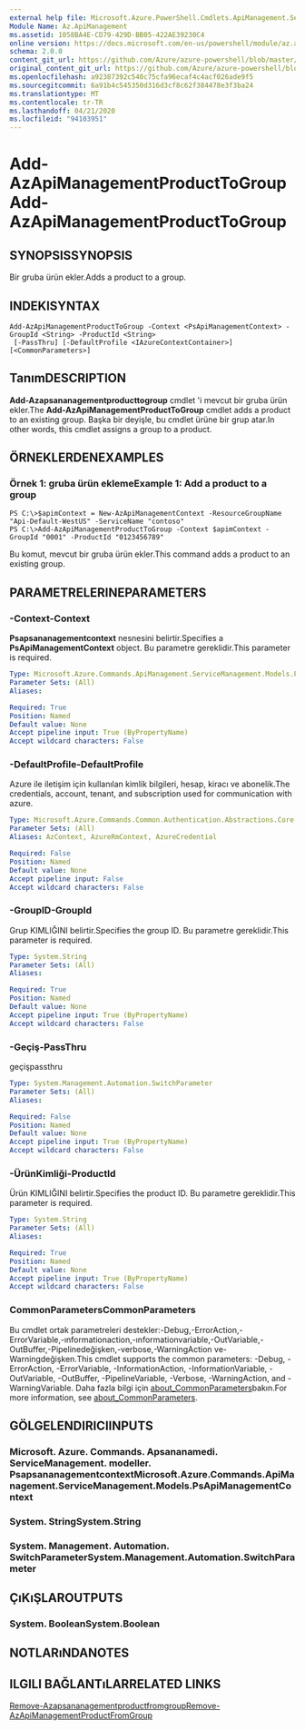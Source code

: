 ```yaml
---
external help file: Microsoft.Azure.PowerShell.Cmdlets.ApiManagement.ServiceManagement.dll-Help.xml
Module Name: Az.ApiManagement
ms.assetid: 1058BA4E-CD79-429D-BB05-422AE39230C4
online version: https://docs.microsoft.com/en-us/powershell/module/az.apimanagement/add-azapimanagementproducttogroup
schema: 2.0.0
content_git_url: https://github.com/Azure/azure-powershell/blob/master/src/ApiManagement/ApiManagement/help/Add-AzApiManagementProductToGroup.md
original_content_git_url: https://github.com/Azure/azure-powershell/blob/master/src/ApiManagement/ApiManagement/help/Add-AzApiManagementProductToGroup.md
ms.openlocfilehash: a92387392c540c75cfa96ecaf4c4acf026ade9f5
ms.sourcegitcommit: 6a91b4c545350d316d3cf8c62f384478e3f3ba24
ms.translationtype: MT
ms.contentlocale: tr-TR
ms.lasthandoff: 04/21/2020
ms.locfileid: "94103951"
---
```

# <span data-ttu-id="4adf5-101">Add-AzApiManagementProductToGroup</span><span class="sxs-lookup"><span data-stu-id="4adf5-101">Add-AzApiManagementProductToGroup</span></span>

## <span data-ttu-id="4adf5-102">SYNOPSIS</span><span class="sxs-lookup"><span data-stu-id="4adf5-102">SYNOPSIS</span></span>
<span data-ttu-id="4adf5-103">Bir gruba ürün ekler.</span><span class="sxs-lookup"><span data-stu-id="4adf5-103">Adds a product to a group.</span></span>

## <span data-ttu-id="4adf5-104">INDEKI</span><span class="sxs-lookup"><span data-stu-id="4adf5-104">SYNTAX</span></span>

```
Add-AzApiManagementProductToGroup -Context <PsApiManagementContext> -GroupId <String> -ProductId <String>
 [-PassThru] [-DefaultProfile <IAzureContextContainer>] [<CommonParameters>]
```

## <span data-ttu-id="4adf5-105">Tanım</span><span class="sxs-lookup"><span data-stu-id="4adf5-105">DESCRIPTION</span></span>
<span data-ttu-id="4adf5-106">**Add-Azapsananagementproducttogroup** cmdlet 'i mevcut bir gruba ürün ekler.</span><span class="sxs-lookup"><span data-stu-id="4adf5-106">The **Add-AzApiManagementProductToGroup** cmdlet adds a product to an existing group.</span></span>
<span data-ttu-id="4adf5-107">Başka bir deyişle, bu cmdlet ürüne bir grup atar.</span><span class="sxs-lookup"><span data-stu-id="4adf5-107">In other words, this cmdlet assigns a group to a product.</span></span>

## <span data-ttu-id="4adf5-108">ÖRNEKLERDEN</span><span class="sxs-lookup"><span data-stu-id="4adf5-108">EXAMPLES</span></span>

### <span data-ttu-id="4adf5-109">Örnek 1: gruba ürün ekleme</span><span class="sxs-lookup"><span data-stu-id="4adf5-109">Example 1: Add a product to a group</span></span>
```
PS C:\>$apimContext = New-AzApiManagementContext -ResourceGroupName "Api-Default-WestUS" -ServiceName "contoso"
PS C:\>Add-AzApiManagementProductToGroup -Context $apimContext -GroupId "0001" -ProductId "0123456789"
```

<span data-ttu-id="4adf5-110">Bu komut, mevcut bir gruba ürün ekler.</span><span class="sxs-lookup"><span data-stu-id="4adf5-110">This command adds a product to an existing group.</span></span>

## <span data-ttu-id="4adf5-111">PARAMETRELERINE</span><span class="sxs-lookup"><span data-stu-id="4adf5-111">PARAMETERS</span></span>

### <span data-ttu-id="4adf5-112">-Context</span><span class="sxs-lookup"><span data-stu-id="4adf5-112">-Context</span></span>
<span data-ttu-id="4adf5-113">**Psapsananagementcontext** nesnesini belirtir.</span><span class="sxs-lookup"><span data-stu-id="4adf5-113">Specifies a **PsApiManagementContext** object.</span></span>
<span data-ttu-id="4adf5-114">Bu parametre gereklidir.</span><span class="sxs-lookup"><span data-stu-id="4adf5-114">This parameter is required.</span></span>

```yaml
Type: Microsoft.Azure.Commands.ApiManagement.ServiceManagement.Models.PsApiManagementContext
Parameter Sets: (All)
Aliases:

Required: True
Position: Named
Default value: None
Accept pipeline input: True (ByPropertyName)
Accept wildcard characters: False
```

### <span data-ttu-id="4adf5-115">-DefaultProfile</span><span class="sxs-lookup"><span data-stu-id="4adf5-115">-DefaultProfile</span></span>
<span data-ttu-id="4adf5-116">Azure ile iletişim için kullanılan kimlik bilgileri, hesap, kiracı ve abonelik.</span><span class="sxs-lookup"><span data-stu-id="4adf5-116">The credentials, account, tenant, and subscription used for communication with azure.</span></span>

```yaml
Type: Microsoft.Azure.Commands.Common.Authentication.Abstractions.Core.IAzureContextContainer
Parameter Sets: (All)
Aliases: AzContext, AzureRmContext, AzureCredential

Required: False
Position: Named
Default value: None
Accept pipeline input: False
Accept wildcard characters: False
```

### <span data-ttu-id="4adf5-117">-GroupID</span><span class="sxs-lookup"><span data-stu-id="4adf5-117">-GroupId</span></span>
<span data-ttu-id="4adf5-118">Grup KIMLIĞINI belirtir.</span><span class="sxs-lookup"><span data-stu-id="4adf5-118">Specifies the group ID.</span></span>
<span data-ttu-id="4adf5-119">Bu parametre gereklidir.</span><span class="sxs-lookup"><span data-stu-id="4adf5-119">This parameter is required.</span></span>

```yaml
Type: System.String
Parameter Sets: (All)
Aliases:

Required: True
Position: Named
Default value: None
Accept pipeline input: True (ByPropertyName)
Accept wildcard characters: False
```

### <span data-ttu-id="4adf5-120">-Geçiş</span><span class="sxs-lookup"><span data-stu-id="4adf5-120">-PassThru</span></span>
<span data-ttu-id="4adf5-121">geçiş</span><span class="sxs-lookup"><span data-stu-id="4adf5-121">passthru</span></span>

```yaml
Type: System.Management.Automation.SwitchParameter
Parameter Sets: (All)
Aliases:

Required: False
Position: Named
Default value: None
Accept pipeline input: True (ByPropertyName)
Accept wildcard characters: False
```

### <span data-ttu-id="4adf5-122">-ÜrünKimliği</span><span class="sxs-lookup"><span data-stu-id="4adf5-122">-ProductId</span></span>
<span data-ttu-id="4adf5-123">Ürün KIMLIĞINI belirtir.</span><span class="sxs-lookup"><span data-stu-id="4adf5-123">Specifies the product ID.</span></span>
<span data-ttu-id="4adf5-124">Bu parametre gereklidir.</span><span class="sxs-lookup"><span data-stu-id="4adf5-124">This parameter is required.</span></span>

```yaml
Type: System.String
Parameter Sets: (All)
Aliases:

Required: True
Position: Named
Default value: None
Accept pipeline input: True (ByPropertyName)
Accept wildcard characters: False
```

### <span data-ttu-id="4adf5-125">CommonParameters</span><span class="sxs-lookup"><span data-stu-id="4adf5-125">CommonParameters</span></span>
<span data-ttu-id="4adf5-126">Bu cmdlet ortak parametreleri destekler:-Debug,-ErrorAction,-ErrorVariable,-ınformationaction,-ınformationvariable,-OutVariable,-OutBuffer,-Pipelinedeğişken,-verbose,-WarningAction ve-Warningdeğişken.</span><span class="sxs-lookup"><span data-stu-id="4adf5-126">This cmdlet supports the common parameters: -Debug, -ErrorAction, -ErrorVariable, -InformationAction, -InformationVariable, -OutVariable, -OutBuffer, -PipelineVariable, -Verbose, -WarningAction, and -WarningVariable.</span></span> <span data-ttu-id="4adf5-127">Daha fazla bilgi için [about_CommonParameters](http://go.microsoft.com/fwlink/?LinkID=113216)bakın.</span><span class="sxs-lookup"><span data-stu-id="4adf5-127">For more information, see [about_CommonParameters](http://go.microsoft.com/fwlink/?LinkID=113216).</span></span>

## <span data-ttu-id="4adf5-128">GÖLGELENDIRICI</span><span class="sxs-lookup"><span data-stu-id="4adf5-128">INPUTS</span></span>

### <span data-ttu-id="4adf5-129">Microsoft. Azure. Commands. Apsananamedi. ServiceManagement. modeller. Psapsananagementcontext</span><span class="sxs-lookup"><span data-stu-id="4adf5-129">Microsoft.Azure.Commands.ApiManagement.ServiceManagement.Models.PsApiManagementContext</span></span>

### <span data-ttu-id="4adf5-130">System. String</span><span class="sxs-lookup"><span data-stu-id="4adf5-130">System.String</span></span>

### <span data-ttu-id="4adf5-131">System. Management. Automation. SwitchParameter</span><span class="sxs-lookup"><span data-stu-id="4adf5-131">System.Management.Automation.SwitchParameter</span></span>

## <span data-ttu-id="4adf5-132">ÇıKıŞLAR</span><span class="sxs-lookup"><span data-stu-id="4adf5-132">OUTPUTS</span></span>

### <span data-ttu-id="4adf5-133">System. Boolean</span><span class="sxs-lookup"><span data-stu-id="4adf5-133">System.Boolean</span></span>

## <span data-ttu-id="4adf5-134">NOTLARıNDA</span><span class="sxs-lookup"><span data-stu-id="4adf5-134">NOTES</span></span>

## <span data-ttu-id="4adf5-135">ILGILI BAĞLANTıLAR</span><span class="sxs-lookup"><span data-stu-id="4adf5-135">RELATED LINKS</span></span>

[<span data-ttu-id="4adf5-136">Remove-Azapsananagementproductfromgroup</span><span class="sxs-lookup"><span data-stu-id="4adf5-136">Remove-AzApiManagementProductFromGroup</span></span>](./Remove-AzApiManagementProductFromGroup.md)


